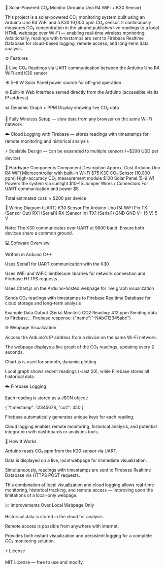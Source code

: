 🌱 Solar-Powered CO₂ Monitor (Arduino Uno R4 WiFi + K30 Sensor)

This project is a solar-powered CO₂ monitoring system built using an Arduino Uno R4 WiFi and a K30 10,000 ppm CO₂ sensor.
It continuously measures CO₂ concentration in the air and publishes live readings to a local HTML webpage over Wi-Fi — enabling real-time wireless monitoring. Additionally, readings with timestamps are sent to Firebase Realtime Database for cloud-based logging, remote access, and long-term data analysis.

⚙️ Features

📡 Live CO₂ Readings via UART communication between the Arduino Uno R4 WiFi and K30 sensor

☀️ 5–9 W Solar Panel power source for off-grid operation

🌐 Built-in Web Interface served directly from the Arduino (accessible via its IP address)

📊 Dynamic Graph + PPM Display showing live CO₂ data

🔁 Fully Wireless Setup — view data from any browser on the same Wi-Fi network

☁️ Cloud Logging with Firebase — stores readings with timestamps for remote monitoring and historical analysis

⚡ Scalable Design — can be expanded to multiple sensors (~$200 USD per device)

🧰 Hardware Components
Component	Description	Approx. Cost
Arduino Uno R4 WiFi	Microcontroller with built-in Wi-Fi	$75
K30 CO₂ Sensor (10,000 ppm)	High-accuracy CO₂ measurement module	$120
Solar Panel (5–9 W)	Powers the system via sunlight	$10–15
Jumper Wires / Connectors	For UART communication and power	$5

Total estimated cost: ≈ $200 per device

🔌 Wiring Diagram (UART)
K30 Sensor Pin	Arduino Uno R4 WiFi Pin
TX (Sensor Out)	RX1 (Serial1)
RX (Sensor In)	TX1 (Serial1)
GND	GND
V+ (5 V)	5 V

Note: The K30 communicates over UART at 9600 baud. Ensure both devices share a common ground.

💻 Software Overview

Written in Arduino C++

Uses Serial1 for UART communication with the K30

Uses WiFi and WiFiClientSecure libraries for network connection and Firebase HTTPS requests

Uses Chart.js on the Arduino-hosted webpage for live graph visualization

Sends CO₂ readings with timestamps to Firebase Realtime Database for cloud storage and long-term analysis

Example Data Output (Serial Monitor)
CO2 Reading: 412 ppm
Sending data to Firebase...
Firebase response: {"name":"-NAbC12345abc"} 

🌐 Webpage Visualization

Access the Arduino’s IP address from a device on the same Wi-Fi network.

The webpage displays a live graph of the CO₂ readings, updating every 2 seconds.

Chart.js is used for smooth, dynamic plotting.

Local graph shows recent readings (~last 20), while Firebase stores all historical data.

☁️ Firebase Logging

Each reading is stored as a JSON object:

{
  "timestamp": 12345678,
  "co2": 450
}


Firebase automatically generates unique keys for each reading.

Cloud logging enables remote monitoring, historical analysis, and potential integration with dashboards or analytics tools.

🔧 How It Works

Arduino reads CO₂ ppm from the K30 sensor via UART.

Data is displayed on a live, local webpage for immediate visualization.

Simultaneously, readings with timestamps are sent to Firebase Realtime Database via HTTPS POST requests.

This combination of local visualization and cloud logging allows real-time monitoring, historical tracking, and remote access — improving upon the limitations of a local-only webpage.

📈 Improvements Over Local Webpage Only

Historical data is stored in the cloud for analysis.

Remote access is possible from anywhere with internet.

Provides both instant visualization and persistent logging for a complete CO₂ monitoring solution.

⚡ License

MIT License — free to use and modify.

